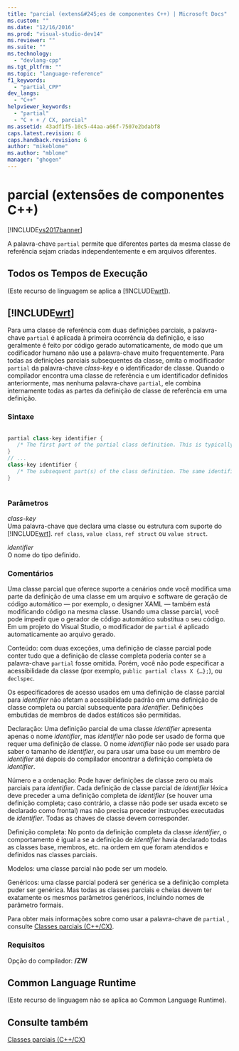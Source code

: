```yaml
---
title: "parcial (extens&#245;es de componentes C++) | Microsoft Docs"
ms.custom: ""
ms.date: "12/16/2016"
ms.prod: "visual-studio-dev14"
ms.reviewer: ""
ms.suite: ""
ms.technology: 
  - "devlang-cpp"
ms.tgt_pltfrm: ""
ms.topic: "language-reference"
f1_keywords: 
  - "partial_CPP"
dev_langs: 
  - "C++"
helpviewer_keywords: 
  - "partial"
  - "C + + / CX, parcial"
ms.assetid: 43adf1f5-10c5-44aa-a66f-7507e2bdabf8
caps.latest.revision: 6
caps.handback.revision: 6
author: "mikeblome"
ms.author: "mblome"
manager: "ghogen"
---
```

# parcial (extens&#245;es de componentes C++)
[!INCLUDE[vs2017banner](../assembler/inline/includes/vs2017banner.md)]

A palavra\-chave `partial` permite que diferentes partes da mesma classe de referência sejam criadas independentemente e em arquivos diferentes.  
  
## Todos os Tempos de Execução  
 \(Este recurso de linguagem se aplica a [!INCLUDE[wrt](../atl/reference/includes/wrt_md.md)]\).  
  
## [!INCLUDE[wrt](../atl/reference/includes/wrt_md.md)]  
 Para uma classe de referência com duas definições parciais, a palavra\-chave `partial` é aplicada à primeira ocorrência da definição, e isso geralmente é feito por código gerado automaticamente, de modo que um codificador humano não use a palavra\-chave muito frequentemente.  Para todas as definições parciais subsequentes da classe, omita o modificador `partial` da palavra\-chave *class\-key* e o identificador de classe.  Quando o compilador encontra uma classe de referência e um identificador definidos anteriormente, mas nenhuma palavra\-chave `partial`, ele combina internamente todas as partes da definição de classe de referência em uma definição.  
  
### Sintaxe  
  
```cpp  
  
partial class-key identifier {  
   /* The first part of the partial class definition. This is typically auto-generated*/  
}  
// ...  
class-key identifier {  
   /* The subsequent part(s) of the class definition. The same identifier is specified, but the "partial" keyword is omitted. */  
}  
  
```  
  
### Parâmetros  
 *class\-key*  
 Uma palavra\-chave que declara uma classe ou estrutura com suporte do [!INCLUDE[wrt](../atl/reference/includes/wrt_md.md)].  `ref class`, `value class`, `ref struct` ou `value struct`.  
  
 *identifier*  
 O nome do tipo definido.  
  
### Comentários  
 Uma classe parcial que oferece suporte a cenários onde você modifica uma parte da definição de uma classe em um arquivo e software de geração de código automático — por exemplo, o designer XAML — também está modificando código na mesma classe.  Usando uma classe parcial, você pode impedir que o gerador de código automático substitua o seu código.  Em um projeto do Visual Studio, o modificador de `partial` é aplicado automaticamente ao arquivo gerado.  
  
 Conteúdo: com duas exceções, uma definição de classe parcial pode conter tudo que a definição de classe completa poderia conter se a palavra\-chave `partial` fosse omitida.  Porém, você não pode especificar a acessibilidade da classe \(por exemplo, `public partial class X {…};`\), ou `declspec`.  
  
 Os especificadores de acesso usados em uma definição de classe parcial para *identifier* não afetam a acessibilidade padrão em uma definição de classe completa ou parcial subsequente para *identifier*.  Definições embutidas de membros de dados estáticos são permitidas.  
  
 Declaração: Uma definição parcial de uma classe *identifier* apresenta apenas o nome *identifier*, mas *identifier* não pode ser usado de forma que requer uma definição de classe.  O nome *identifier* não pode ser usado para saber o tamanho de *identifier*, ou para usar uma base ou um membro de *identifier* até depois do compilador encontrar a definição completa de *identifier*.  
  
 Número e a ordenação: Pode haver definições de classe zero ou mais parciais para *identifier*.  Cada definição de classe parcial de *identifier* léxica deve preceder a uma definição completa de *identifier* \(se houver uma definição completa; caso contrário, a classe não pode ser usada exceto se declarado como frontal\) mas não precisa preceder instruções executadas de *identifier*.  Todas as chaves de classe devem corresponder.  
  
 Definição completa: No ponto da definição completa da classe *identifier*, o comportamento é igual a se a definição de *identifier* havia declarado todas as classes base, membros, etc. na ordem em que foram atendidos e definidos nas classes parciais.  
  
 Modelos: uma classe parcial não pode ser um modelo.  
  
 Genéricos: uma classe parcial poderá ser genérica se a definição completa puder ser genérica.  Mas todas as classes parciais e cheias devem ter exatamente os mesmos parâmetros genéricos, incluindo nomes de parâmetro formais.  
  
 Para obter mais informações sobre como usar a palavra\-chave de `partial` , consulte [Classes parciais \(C\+\+\/CX\)](http://go.microsoft.com/fwlink/p/?LinkId=249023).  
  
### Requisitos  
 Opção do compilador: **\/ZW**  
  
## Common Language Runtime  
 \(Este recurso de linguagem não se aplica ao Common Language Runtime\).  
  
## Consulte também  
 [Classes parciais \(C\+\+\/CX\)](http://go.microsoft.com/fwlink/p/?LinkId=249023)
